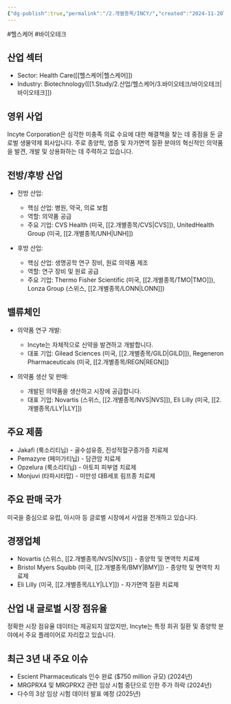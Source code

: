 ```yaml
---
{"dg-publish":true,"permalink":"/2.개별종목/INCY/","created":"2024-11-20T11:06:41.195+09:00","updated":"2025-06-03T20:05:59.544+09:00"}
---
```


#헬스케어 #바이오테크 

## 산업 섹터

- Sector: Health Care([[헬스케어\|헬스케어]])
- Industry: Biotechnology([[1.Study/2.산업/헬스케어/3.바이오테크/바이오테크\|바이오테크]])

## 영위 사업

Incyte Corporation은 심각한 미충족 의료 수요에 대한 해결책을 찾는 데 중점을 둔 글로벌 생물약제 회사입니다. 주로 종양학, 염증 및 자가면역 질환 분야의 혁신적인 의약품을 발견, 개발 및 상용화하는 데 주력하고 있습니다.

## 전방/후방 산업

- 전방 산업:
    
    - 핵심 산업: 병원, 약국, 의료 보험
    - 역할: 의약품 공급
    - 주요 기업: CVS Health (미국, [[2.개별종목/CVS\|CVS]]), UnitedHealth Group (미국, [[2.개별종목/UNH\|UNH]])
    
- 후방 산업:
    
    - 핵심 산업: 생명공학 연구 장비, 원료 의약품 제조
    - 역할: 연구 장비 및 원료 공급
    - 주요 기업: Thermo Fisher Scientific (미국, [[2.개별종목/TMO\|TMO]]), Lonza Group (스위스, [[2.개별종목/LONN\|LONN]])
    

## 밸류체인

- 의약품 연구 개발:
    
    - Incyte는 자체적으로 신약을 발견하고 개발합니다.
    - 대표 기업: Gilead Sciences (미국, [[2.개별종목/GILD\|GILD]]), Regeneron Pharmaceuticals (미국, [[2.개별종목/REGN\|REGN]])
    
- 의약품 생산 및 판매:
    
    - 개발된 의약품을 생산하고 시장에 공급합니다.
    - 대표 기업: Novartis (스위스, [[2.개별종목/NVS\|NVS]]), Eli Lilly (미국, [[2.개별종목/LLY\|LLY]])
    

## 주요 제품

- Jakafi (룩소리티닙) - 골수섬유증, 진성적혈구증가증 치료제
- Pemazyre (페미가티닙) - 담관암 치료제
- Opzelura (룩소리티닙) - 아토피 피부염 치료제
- Monjuvi (타파시타맙) - 미만성 대B세포 림프종 치료제

## 주요 판매 국가

미국을 중심으로 유럽, 아시아 등 글로벌 시장에서 사업을 전개하고 있습니다.

## 경쟁업체

- Novartis (스위스, [[2.개별종목/NVS\|NVS]]) - 종양학 및 면역학 치료제
- Bristol Myers Squibb (미국, [[2.개별종목/BMY\|BMY]]) - 종양학 및 면역학 치료제
- Eli Lilly (미국, [[2.개별종목/LLY\|LLY]]) - 자가면역 질환 치료제

## 산업 내 글로벌 시장 점유율

정확한 시장 점유율 데이터는 제공되지 않았지만, Incyte는 특정 희귀 질환 및 종양학 분야에서 주요 플레이어로 자리잡고 있습니다.

## 최근 3년 내 주요 이슈

- Escient Pharmaceuticals 인수 완료 ($750 million 규모) (2024년)
- MRGPRX4 및 MRGPRX2 관련 임상 시험 중단으로 인한 주가 하락 (2024년)
- 다수의 3상 임상 시험 데이터 발표 예정 (2025년)